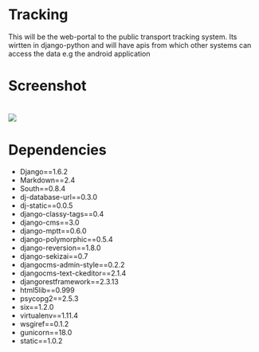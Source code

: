 Tracking
========

This will be the web-portal to the public transport tracking system. Its wirtten in django-python and will have apis from which other systems can access the data e.g the android application

<h1>Screenshot<h1>
 <img src="http://smsme.info/android-sync/bus_location.png" />


<h1>Dependencies</h1>
<ul>
<li>Django==1.6.2</li>
<li>Markdown==2.4</li>
<li>South==0.8.4</li>
<li>dj-database-url==0.3.0</li>
<li>dj-static==0.0.5</li>
<li>django-classy-tags==0.4</li>
<li>django-cms==3.0</li>
<li>django-mptt==0.6.0</li>
<li>django-polymorphic==0.5.4</li>
<li>django-reversion==1.8.0</li>
<li>django-sekizai==0.7</li>
<li>djangocms-admin-style==0.2.2</li>
<li>djangocms-text-ckeditor==2.1.4</li>
<li>djangorestframework==2.3.13</li>
<li>html5lib==0.999</li>
<li>psycopg2==2.5.3</li>
<li>six==1.2.0</li>
<li>virtualenv==1.11.4</li>
<li>wsgiref==0.1.2</li>
<li>gunicorn==18.0</li>
<li>static==1.0.2</li>
</ul>
